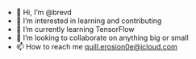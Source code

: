 - 👋 Hi, I’m @brevd
- 👀 I’m interested in learning and contributing
- 🌱 I’m currently learning TensorFlow
- 💞️ I’m looking to collaborate on anything big or small
- 📫 How to reach me quill.erosion0e@icloud.com

<!---
brevd/brevd is a ✨ special ✨ repository because its `README.md` (this file) appears on your GitHub profile.
You can click the Preview link to take a look at your changes.
--->
